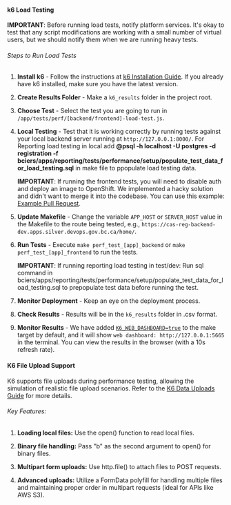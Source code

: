 #### k6 Load Testing

**IMPORTANT**: Before running load tests, notify platform services. It's okay to test that any script modifications are working with a small number of virtual users, but we should notify them when we are running heavy tests.

###### Steps to Run Load Tests

1. **Install k6** - Follow the instructions at [k6 Installation Guide](https://k6.io/docs/get-started/installation/). If you already have k6 installed, make sure you have the latest version.

2. **Create Results Folder** - Make a `k6_results` folder in the project root.

3. **Choose Test** - Select the test you are going to run in `/app/tests/perf/[backend/frontend]-load-test.js`.

4. **Local Testing** - Test that it is working correctly by running tests against your local backend server running at `http://127.0.0.1:8000/`.
   For Reporting load testing in local add **@psql -h localhost -U postgres -d registration -f bciers/apps/reporting/tests/performance/setup/populate_test_data_for_load_testing.sql** in make file to ppopulate load testing data.

   **IMPORTANT**: If running the frontend tests, you will need to disable auth and deploy an image to OpenShift. We implemented a hacky solution and didn't want to merge it into the codebase. You can use this example: [Example Pull Request](https://github.com/bcgov/cas-registration/pull/2924).

5. **Update Makefile** - Change the variable `APP_HOST` or `SERVER_HOST` value in the Makefile to the route being tested, e.g., `https://cas-reg-backend-dev.apps.silver.devops.gov.bc.ca/home/`.

6. **Run Tests** - Execute `make perf_test_[app]_backend` or `make perf_test_[app]_frontend` to run the tests.

   **IMPORTANT**: If running reporting load testing in test/dev: Run sql command in bciers/apps/reporting/tests/performance/setup/populate_test_data_for_load_testing.sql to prepopulate test data before running the test.

7. **Monitor Deployment** - Keep an eye on the deployment process.

8. **Check Results** - Results will be in the `k6_results` folder in .csv format.

9. **Monitor Results** - We have added [`K6_WEB_DASHBOARD=true`](https://grafana.com/docs/k6/latest/results-output/web-dashboard/) to the make target by default, and it will show `web dashboard: http://127.0.0.1:5665` in the terminal. You can view the results in the browser (with a 10s refresh rate).

#### K6 File Upload Support

K6 supports file uploads during performance testing, allowing the simulation of realistic file upload scenarios. Refer to the [K6 Data Uploads Guide](https://grafana.com/docs/k6/latest/examples/data-uploads/) for more details.

###### Key Features:

1. **Loading local files:** Use the open() function to read local files.

2. **Binary file handling:** Pass "b" as the second argument to open() for binary files.

3. **Multipart form uploads:** Use http.file() to attach files to POST requests.

4. **Advanced uploads:** Utilize a FormData polyfill for handling multiple files and maintaining proper order in multipart requests (ideal for APIs like AWS S3).
